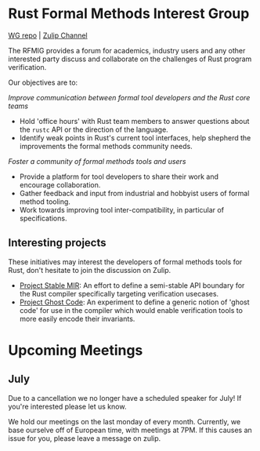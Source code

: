 # Rust Formal Methods Interest Group

[WG repo](https://github.com/rust-formal-methods/wg) | [Zulip Channel](https://rust-lang.zulipchat.com/#narrow/stream/183875-wg-formal-methods)

The RFMIG provides a forum for academics, industry users and any other interested party discuss and collaborate on the challenges of Rust program verification.

Our objectives are to:

*Improve communication between formal tool developers and the Rust core teams*
- Hold 'office hours' with Rust team members to answer questions about the `rustc` API or the direction of the language.
- Identify weak points in Rust's current tool interfaces, help shepherd the improvements the formal methods community needs.

*Foster a community of formal methods tools and users*
- Provide a platform for tool developers to share their work and encourage collaboration.
- Gather feedback and input from industrial and hobbyist users of formal method tooling.
- Work towards improving tool inter-compatibility, in particular of specifications.

## Interesting projects

These initiatives may interest the developers of formal methods tools for Rust, don't hesitate to join the discussion on Zulip.

- [Project Stable MIR](https://rust-lang.zulipchat.com/#narrow/stream/320896-project-stable-mir): An effort to define a semi-stable API boundary for the Rust compiler specifically targeting verification usecases.
- [Project Ghost Code](https://rust-lang.zulipchat.com/#narrow/stream/324345-t-lang.2Fghost-code): An experiment to define a generic notion of 'ghost code' for use in the compiler which would enable verification tools to more easily encode their invariants.

# Upcoming Meetings

## July

Due to a cancellation we no longer have a scheduled speaker for July! If you're interested please let us know.


We hold our meetings on the last monday of every month. Currently, we base ourselve off of European time, with meetings at 7PM. If this causes an issue for you, please leave a message on zulip.


